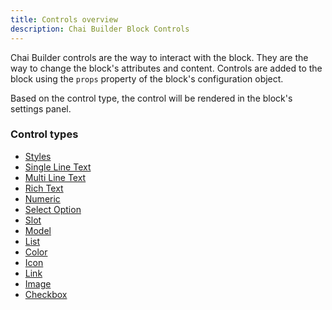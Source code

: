 ```yaml
---
title: Controls overview
description: Chai Builder Block Controls
---
```


Chai Builder controls are the way to interact with the block. They are the way to change the block's attributes and content.
Controls are added to the block using the `props` property of the block's configuration object.

Based on the control type, the control will be rendered in the block's settings panel.

### Control types

- [Styles](/controls/styles)
- [Single Line Text](/controls/single-line-text)
- [Multi Line Text](/controls/multi-line-text)
- [Rich Text](/controls/rich-text)
- [Numeric](/controls/numeric)
- [Select Option](/controls/select-options)
- [Slot](/controls/slot)
- [Model](/controls/model)
- [List](/controls/list)
- [Color](/controls/color)
- [Icon](/controls/icon)
- [Link](/controls/link)
- [Image](/controls/image)
- [Checkbox](/controls/checkbox)
